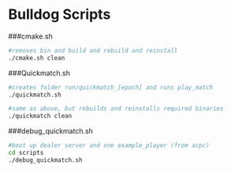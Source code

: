 Bulldog Scripts
======

###cmake.sh
```bash
#removes bin and build and rebuild and reinstall
./cmake.sh clean
```

###Quickmatch.sh
```bash
#creates folder run/quickmatch_[epoch] and runs play_match
./quickmatch.sh

#same as above, but rebuilds and reinstalls required binaries
./quickmatch clean
```

###debug_quickmatch.sh
```bash
#boot up dealer server and one example_player (from acpc)
cd scripts
./debug_quickmatch.sh
```